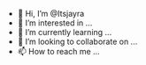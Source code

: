 - 👋 Hi, I’m @Itsjayra
- 👀 I’m interested in ...
- 🌱 I’m currently learning ...
- 💞️ I’m looking to collaborate on ...
- 📫 How to reach me ...

<!---
Itsjayra/Itsjayra is a ✨ special ✨ repository because its `README.md` (this file) appears on your GitHub profile.
You can click the Preview link to take a look at your changes.
--->
